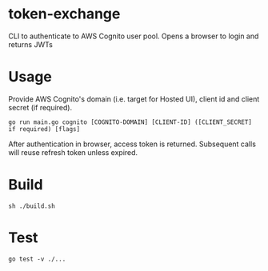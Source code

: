 # token-exchange
CLI to authenticate to AWS Cognito user pool.
Opens a browser to login and returns JWTs

# Usage
Provide AWS Cognito's domain (i.e. target for Hosted UI), client id
and client secret (if required).
```shell
go run main.go cognito [COGNITO-DOMAIN] [CLIENT-ID] ([CLIENT_SECRET] if required) [flags]
```

After authentication in browser, access token is returned.
Subsequent calls will reuse refresh token unless expired.

# Build
```shell
sh ./build.sh
```


# Test
```shell
go test -v ./...
```

